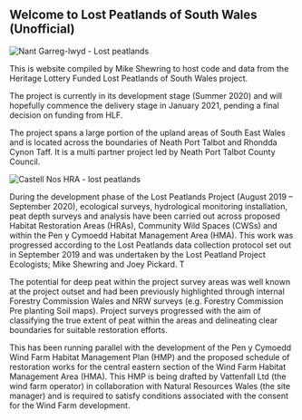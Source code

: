 ## Welcome to Lost Peatlands of South Wales (Unofficial)

![Nant Garreg-lwyd - Lost peatlands](https://drive.google.com/uc?export=download&id=1HFTMKrWhkI9B80gU42G0e14FJIcGKpje)



This is website compiled by Mike Shewring to host code and data from the Heritage Lottery Funded Lost Peatlands of South Wales project.

The project is currently in its development stage (Summer 2020) and will hopefully commence the delivery stage in January 2021, pending a final decision on funding from HLF.

The project spans a large portion of the upland areas of South East Wales and is located across the boundaries of Neath Port Talbot and Rhondda Cynon Taff. It is a multi partner project led by Neath Port Talbot County Council.

![Castell Nos HRA - lost peatlands](https://drive.google.com/uc?export=download&id=1avaFes0b9UEx1p2sEOCQNU1kUcl-FT4k)

During the development phase of the Lost Peatlands Project (August 2019 – September 2020), ecological surveys, hydrological monitoring installation, peat depth surveys and analysis have been carried out across proposed Habitat Restoration Areas (HRAs), Community Wild Spaces (CWSs) and within the Pen y Cymoedd Habitat Management Area (HMA). This work was progressed according to the Lost Peatlands data collection protocol set out in September 2019 and was undertaken by the Lost Peatland Project Ecologists; Mike Shewring and Joey Pickard. T

The potential for deep peat within the project survey areas was well known at the project outset and had been previously highlighted through internal Forestry Commission Wales and NRW surveys (e.g. Forestry Commission Pre planting Soil maps). Project surveys progressed with the aim of classifying the true extent of peat within the areas and delineating clear boundaries for suitable restoration efforts.

This has been running parallel with the development of the Pen y Cymoedd Wind Farm Habitat Management Plan (HMP) and the proposed schedule of restoration works for the central eastern section of the Wind Farm Habitat Management Area (HMA). This HMP is being drafted by Vattenfall Ltd (the wind farm operator) in collaboration with Natural Resources Wales (the site manager) and is required to satisfy conditions associated with the consent for the Wind Farm development.



